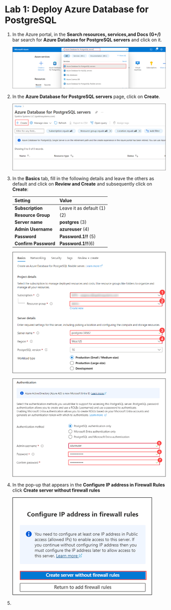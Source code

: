 # Lab 1: Deploy Azure Database for PostgreSQL

1. In the Azure portal, in the **Search resources, services,and Docs (G+/)** bar search for **Azure Database for PostgreSQL servers** and click on it.

    ![](Images/img1.png)

2. In the **Azure Database for PostgreSQL servers** page, click on **Create**.

    ![](Images/img2.png)

3. In the **Basics** tab, fill in the following details and leave the others as default and click on **Review and Create** and subsequently click on **Create**:

     |Setting|Value|
     |:----|:----|
     |**Subscription**|Leave it as default (1)|
     |**Resource Group**| (2)|
     | **Server name**|**postgres** (3)|
     |**Admin Username** |**azureuser** (4)|
     |**Password** |**Password.1!!** (5)|
     |**Confirm Password** |**Password.1!!**(6)|
  
     ![](Images/img3.png)
  
     ![](Images/img4.png)

4. In the pop-up that appears in the **Configure IP address in Firewall Rules** click **Create server without firewall rules**
   
   ![](Images/img5.png)

5.

   

   

